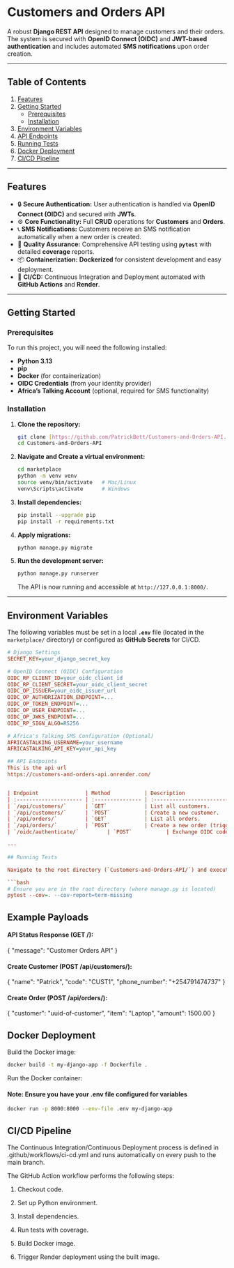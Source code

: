 # Customers and Orders API

A robust **Django REST API** designed to manage customers and their orders. The system is secured with **OpenID Connect (OIDC)** and **JWT-based authentication** and includes automated **SMS notifications** upon order creation.

---

## Table of Contents

1. [Features](#features)
2. [Getting Started](#getting-started)
   - [Prerequisites](#prerequisites)
   - [Installation](#installation)
3. [Environment Variables](#environment-variables)
4. [API Endpoints](#api-endpoints)
5. [Running Tests](#running-tests)
6. [Docker Deployment](#docker-deployment)
7. [CI/CD Pipeline](#cicd-pipeline)

---

## Features

- 🔒 **Secure Authentication:** User authentication is handled via **OpenID Connect (OIDC)** and secured with **JWTs**.
- ⚙️ **Core Functionality:** Full **CRUD** operations for **Customers** and **Orders**.
- 📞 **SMS Notifications:** Customers receive an SMS notification automatically when a new order is created.
- 🧪 **Quality Assurance:** Comprehensive API testing using **`pytest`** with detailed **coverage** reports.
- 📦 **Containerization:** **Dockerized** for consistent development and easy deployment.
- 🚀 **CI/CD:** Continuous Integration and Deployment automated with **GitHub Actions** and **Render**.

---

## Getting Started

### Prerequisites

To run this project, you will need the following installed:

- **Python 3.13**
- **pip**
- **Docker** (for containerization)
- **OIDC Credentials** (from your identity provider)
- **Africa’s Talking Account** (optional, required for SMS functionality)

### Installation

1.  **Clone the repository:**

    ```bash
    git clone [https://github.com/PatrickBett/Customers-and-Orders-API.git](https://github.com/PatrickBett/Customers-and-Orders-API.git)
    cd Customers-and-Orders-API
    ```

2.  **Navigate and Create a virtual environment:**

    ```bash
    cd marketplace
    python -m venv venv
    source venv/bin/activate   # Mac/Linux
    venv\Scripts\activate      # Windows
    ```

3.  **Install dependencies:**

    ```bash
    pip install --upgrade pip
    pip install -r requirements.txt
    ```

4.  **Apply migrations:**

    ```bash
    python manage.py migrate
    ```

5.  **Run the development server:**
    ```bash
    python manage.py runserver
    ```
    The API is now running and accessible at `http://127.0.0.1:8000/`.

---

## Environment Variables

The following variables must be set in a local **`.env`** file (located in the `marketplace/` directory) or configured as **GitHub Secrets** for CI/CD.

````ini
# Django Settings
SECRET_KEY=your_django_secret_key

# OpenID Connect (OIDC) Configuration
OIDC_RP_CLIENT_ID=your_oidc_client_id
OIDC_RP_CLIENT_SECRET=your_oidc_client_secret
OIDC_OP_ISSUER=your_oidc_issuer_url
OIDC_OP_AUTHORIZATION_ENDPOINT=...
OIDC_OP_TOKEN_ENDPOINT=...
OIDC_OP_USER_ENDPOINT=...
OIDC_OP_JWKS_ENDPOINT=...
OIDC_RP_SIGN_ALGO=RS256

# Africa's Talking SMS Configuration (Optional)
AFRICASTALKING_USERNAME=your_username
AFRICASTALKING_API_KEY=your_api_key

## API Endpoints
This is the api url
https://customers-and-orders-api.onrender.com/


| Endpoint               | Method           | Description                                     | Authentication |
| :--------------------- | :--------------- | :---------------------------------------------- | :------------- |
| `/api/customers/`      | `GET`            | List all customers.                             | **Required**   |
| `/api/customers/`      | `POST`           | Create a new customer.                          | **Required**   |
| `/api/orders/`         | `GET`            | List all orders.                                | **Required**   |
| `/api/orders/`         | `POST`           | Create a new order (triggers SMS notification). | **Required**   |
| `/oidc/authenticate/`         | `POST`           | Exchange OIDC code for JWT token.               | None           |

---

## Running Tests

Navigate to the root directory (`Customers-and-Orders-API/`) and execute `pytest` to run the test suite and generate a coverage report.

```bash
# Ensure you are in the root directory (where manage.py is located)
pytest --cov=. --cov-report=term-missing
````

## Example Payloads

#### API Status Response (GET /):

{
"message": "Customer Orders API"
}

#### Create Customer (POST /api/customers/):

{
"name": "Patrick",
"code": "CUST1",
"phone_number": "+254791474737"
}

#### Create Order (POST /api/orders/):

{
"customer": "uuid-of-customer",
"item": "Laptop",
"amount": 1500.00
}

## Docker Deployment

Build the Docker image:

```bash
docker build -t my-django-app -f Dockerfile .
```

Run the Docker container:

#### Note: Ensure you have your .env file configured for variables

```bash
docker run -p 8000:8000 --env-file .env my-django-app
```

## CI/CD Pipeline

The Continuous Integration/Continuous Deployment process is defined in .github/workflows/ci-cd.yml and runs automatically on every push to the main branch.

The GitHub Action workflow performs the following steps:

1. Checkout code.

2. Set up Python environment.

3. Install dependencies.

4. Run tests with coverage.

5. Build Docker image.

6. Trigger Render deployment using the built image.
